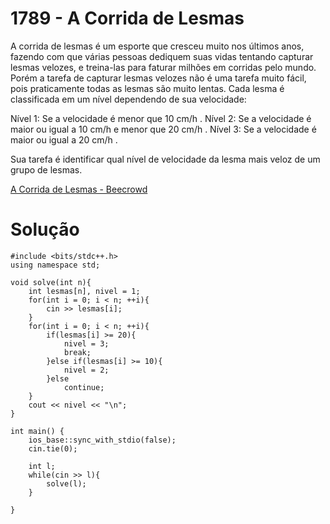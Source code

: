 # 1789 - A Corrida de Lesmas

A corrida de lesmas é um esporte que cresceu muito nos últimos anos, fazendo com que várias pessoas dediquem suas vidas tentando capturar lesmas velozes, e treina-las para faturar milhões em corridas pelo mundo. Porém a tarefa de capturar lesmas velozes não é uma tarefa muito fácil, pois praticamente todas as lesmas são muito lentas. Cada lesma é classificada em um nível dependendo de sua velocidade:

Nível 1: Se a velocidade é menor que 10 cm/h .
Nível 2: Se a velocidade é maior ou igual a 10 cm/h e menor que 20 cm/h .
Nível 3: Se a velocidade é maior ou igual a 20 cm/h .

Sua tarefa é identificar qual nível de velocidade da lesma mais veloz de um grupo de lesmas.

[A Corrida de Lesmas - Beecrowd](https://www.beecrowd.com.br/judge/pt/problems/view/1789)

# Solução

```
#include <bits/stdc++.h>
using namespace std;

void solve(int n){
    int lesmas[n], nivel = 1;
    for(int i = 0; i < n; ++i){
        cin >> lesmas[i];
    }
    for(int i = 0; i < n; ++i){
        if(lesmas[i] >= 20){
            nivel = 3;
            break;
        }else if(lesmas[i] >= 10){
            nivel = 2;
        }else
            continue;
    }
    cout << nivel << "\n";
}

int main() {
    ios_base::sync_with_stdio(false);
    cin.tie(0);

    int l;
    while(cin >> l){
        solve(l);
    }

}
```